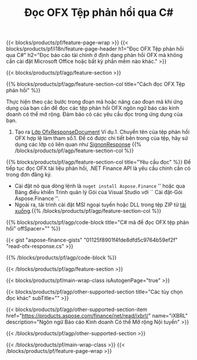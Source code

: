 ﻿---
title: Đọc OFX Tệp phản hồi qua C#
description: Mã mẫu để đọc tệp phản hồi OFX. Sử dụng mã mẫu API để đọc hàng loạt OFX tệp phản hồi trong các ứng dụng dựa trên .NET. 
url: /vi/net/read/ofx-response/
family: finance
platformtag: net
feature: read
informat: OFX response
outformat: 
otherformats: 
---
{{< blocks/products/pf/feature-page-wrap >}}
{{< blocks/products/pf/i18n/feature-page-header h1="Đọc OFX Tệp phản hồi qua C#" h2="Đọc báo cáo tài chính ở định dạng phản hồi OFX mà không cần cài đặt Microsoft Office hoặc bất kỳ phần mềm nào khác." >}}

{{< blocks/products/pf/agp/feature-section >}}

{{% blocks/products/pf/agp/feature-section-col title="Cách đọc OFX Tệp phản hồi" %}}

Thực hiện theo các bước trong đoạn mã hoặc nâng cao đoạn mã khi ứng dụng của bạn cần để đọc các tệp phản hồi OFX ngôn ngữ báo cáo kinh doanh có thể mở rộng. Đảm bảo có các yêu cầu đọc trong ứng dụng của bạn.

1. Tạo ra [Lớp OfxResponseDocument](https://apireference.aspose.com/finance/net/aspose.finance.ofx/ofxresponsedocument) Ví dụ.1. Chuyển tên của tệp phản hồi OFX hợp lệ làm tham số.1. Để có được chi tiết bên trong của tệp, hãy sử dụng các lớp có liên quan như [SignonResponse](https://apireference.aspose.com/finance/net/aspose.finance.ofx.signon/signonresponse)
{{% /blocks/products/pf/agp/feature-section-col %}}

{{% blocks/products/pf/agp/feature-section-col title="Yêu cầu đọc" %}}
Để tiếp tục đọc OFX tài liệu phản hồi, .NET Finance API là yêu cầu chính cần có trong đơn đăng ký. 
- Cài đặt nó qua dòng lệnh là `` nuget install Aspose.Finance `` '' hoặc qua Bảng điều khiển Trình quản lý Gói của Visual Studio với `` Cài đặt-Gói Aspose.Finance ''.
- Ngoài ra, tải trình cài đặt MSI ngoại tuyến hoặc DLL trong tệp ZIP từ [tải xuống](https://downloads.aspose.com/finance/net).{{% /blocks/products/pf/agp/feature-section-col %}}

{{% blocks/products/pf/agp/code-block title="C# mã để đọc OFX tệp phản hồi" offSpacer="" %}}

{{< gist "aspose-finance-gists" "01125f8901f4fde8dfd5c9764b59ef2f" "read-ofx-response.cs" >}}

{{% /blocks/products/pf/agp/code-block %}}

{{< /blocks/products/pf/agp/feature-section >}}

{{< blocks/products/pf/main-wrap-class isAutogenPage="true" >}}

{{< blocks/products/pf/agp/other-supported-section title="Các tùy chọn đọc khác" subTitle="" >}}

{{< blocks/products/pf/agp/other-supported-section-item href="https://products.aspose.com/finance/net/read/ixbrl/" name="iXBRL" description="Ngôn ngữ Báo cáo Kinh doanh Có thể Mở rộng Nội tuyến" >}}

{{< /blocks/products/pf/agp/other-supported-section >}}

{{< /blocks/products/pf/main-wrap-class >}}
{{< /blocks/products/pf/feature-page-wrap >}}